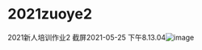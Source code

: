 # 2021zuoye2
2021新人培训作业2
截屏2021-05-25 下午8.13.04![image](https://user-images.githubusercontent.com/53808988/119497370-10882000-bd97-11eb-9a80-90bf81cbd0e7.png)
